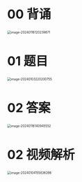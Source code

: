 # 00 背诵

<img src="https://cvp.oss-cn-shanghai.aliyuncs.com/picgo/202401161202766.png" alt="image-20240116120239671" style="zoom:50%;" />



# 01 题目

<img src="https://cvp.oss-cn-shanghai.aliyuncs.com/picgo/202401032202942.png" alt="image-20240103220200755" style="zoom:50%;" />



# 02 答案

<img src="https://cvp.oss-cn-shanghai.aliyuncs.com/picgo/202401161409672.png" alt="image-20240116140945552" style="zoom:50%;" />





# 02 视频解析

<img src="https://cvp.oss-cn-shanghai.aliyuncs.com/picgo/202401041558726.png" alt="image-20240104155836266" style="zoom:50%;" />

